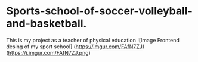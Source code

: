 # Sports-school-of-soccer-volleyball-and-basketball.
This is my project as a teacher of physical education
![Image Frontend desing of my sport school]
(https://imgur.com/FAfN7ZJ)
(https://i.imgur.com/FAfN7ZJ.png)

